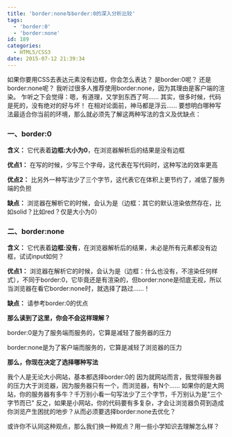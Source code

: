 ```yaml
---
title: 'border:none与border:0的深入分析比较'
tags:
  - 'border:0'
  - 'border:none'
id: 189
categories:
  - HTML5/CSS3
date: 2015-07-12 21:39:34
---
```


如果你要用CSS去表达元素没有边框，你会怎么表达？
是border:0呢？
还是border:none呢？
我听过很多人推荐使用border:none，因为其理由是客户端的渲染。
乍听之下会觉得：嗯，有道理，又学到东西了呵……
其实，很多时候，代码是死的，没有绝对的好与坏！
在相对论面前，神马都是浮云……
要想明白哪种写法最适合你当前的环境，那么就必须先了解这两种写法的含义及优缺点：

### **一、border:0**
**含义：**
它代表着**边框:大小为0**，在浏览器解析后的结果是没有边框

**优点1：**
在写的时候，少写三个字母，这代表在写代码时，这种写法的效率更高

**优点2：**
比另外一种写法少了三个字节，这代表它在体积上更节约了，减低了服务端的负担

**缺点：**
浏览器在解析它的时候，会认为是（边框：其它的默认渲染依然存在，比如solid？比如red？仅是大小为0）

### **二、border:none**
**含义：**
它代表着**边框:没有**，在浏览器解析后的结果，未必是所有元素都没有边框，试试input如何？

**优点1：**
浏览器在解析它的时候，会认为是（边框：什么也没有，不渲染任何样式），不同于border:0，它毕竟还是有渲染的，但border:none是彻底无视，所以当浏览器在看它border:none时，就选择了路过……！

**缺点：**
请参考border:0的优点

**那么读到了这里，你会不会这样理解？**

border:0是为了服务端而服务的，它算是减轻了服务器的压力

border:none是为了客户端而服务的，它算是减轻了浏览器的压力

**那么，你现在决定了选择哪种写法**

我个人是无论大小网站，基本都选择border:0的
因为就网站而言，我觉得服务器的压力大于浏览器，因为服务器只有一个，而浏览器，有N个……
如果你的是大网站，你的服务器有多牛？千万别小看一句写法少了三个字节，千万别认为是"三个字节而已"
反之，如果是小网站，你的代码要有多复杂，才会让浏览器负荷到造成你浏览产生困扰的地步？从而必须要选择border:none去优化？

或许你不认同这种观点，那么我们换一种观点？用一些小学知识去理解怎么样？